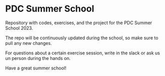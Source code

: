 # PDC Summer School
Repository with codes, exercises, and the project for the PDC Summer School 2023.

The repo will be continuously updated during the school, so make sure to pull any new changes. 

For questions about a certain exercise session, write in the slack or ask us un person during the hands on.

Have a great summer school!
